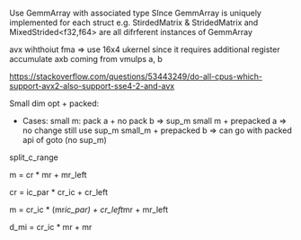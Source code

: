 Use GemmArray with associated type
SInce GemmArray is uniquely implemented for each struct
e.g. 
StirdedMatrix<f32> & StridedMatrix<f64> and MixedStrided<f32,f64> are all difrferent instances of GemmArray


avx wihthoiut fma => use 16x4 ukernel since it requires additional register accumulate axb coming from vmulps a, b

https://stackoverflow.com/questions/53443249/do-all-cpus-which-support-avx2-also-support-sse4-2-and-avx



Small dim opt + packed:

- Cases:
small m: pack a + no pack b => sup_m
small m + prepacked a => no change still use sup_m
small_m + prepacked b => can go with packed api of goto (no sup_m)


split_c_range

m = cr * mr + mr_left

cr = ic_par * cr_ic + cr_left

m = cr_ic * (mr*ic_par) + cr_left*mr + mr_left


d_mi = cr_ic * mr + mr